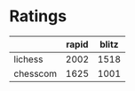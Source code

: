 # Ratings

|          | rapid | blitz |
|----------|-------|-------|
| lichess  | 2002 | 1518 |
| chesscom | 1625 | 1001 |
